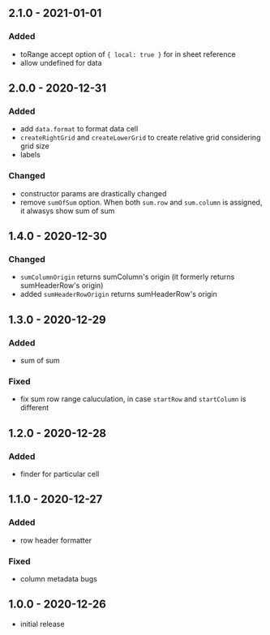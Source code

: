 ## 2.1.0 - 2021-01-01

### Added

- toRange accept option of `{ local: true }` for in sheet reference
- allow undefined for data

## 2.0.0 - 2020-12-31

### Added

- add `data.format` to format data cell
- `createRightGrid` and `createLowerGrid` to create relative grid considering grid size
- labels

### Changed

- constructor params are drastically changed
- remove `sumOfSum` option. When both `sum.row` and `sum.column` is assigned, it alwasys show sum of sum

## 1.4.0 - 2020-12-30

### Changed

- `sumColumnOrigin` returns sumColumn's origin (it formerly returns sumHeaderRow's origin)
- added `sumHeaderRowOrigin` returns sumHeaderRow's origin

## 1.3.0 - 2020-12-29

### Added

- sum of sum

### Fixed

- fix sum row range caluculation, in case `startRow` and `startColumn` is different

## 1.2.0 - 2020-12-28

### Added

- finder for particular cell

## 1.1.0 - 2020-12-27

### Added

- row header formatter

### Fixed

- column metadata bugs

## 1.0.0 - 2020-12-26

- initial release
